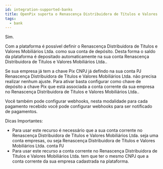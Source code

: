 ```yaml
---
id: integration-supported-banks
title: OpenPix suporta o Renascença Distribuidora de Títulos e Valores Mobiliários Ltda. ?
tags:
  - bank
---
```


Sim.

Com a plataforma é possível definir o Renascença Distribuidora de Títulos e Valores Mobiliários Ltda. como sua conta de depósito. Desta forma o saldo da plataforma é depositado automaticamente na sua conta Renascença Distribuidora de Títulos e Valores Mobiliários Ltda..

Se sua empresa já tem a chave Pix CNPJ já defindo na sua conta PJ Renascença Distribuidora de Títulos e Valores Mobiliários Ltda. não precisa realizar nenhum ajuste. Para ativar basta configurar como chave de depósito a chave Pix que está associada a conta corrente da sua empresa no Renascença Distribuidora de Títulos e Valores Mobiliários Ltda..

Você também pode configurar webhooks, nesta modalidade para cada pagamento recebido você pode configurar webhooks para ser notificado de pagamentos.

Dicas Importantes:

- Para usar este recurso é necessário que a sua conta corrente no Renascença Distribuidora de Títulos e Valores Mobiliários Ltda. seja uma conta empresas, ou seja Renascença Distribuidora de Títulos e Valores Mobiliários Ltda. conta PJ
- Para usar este recurso a conta corrente no Renascença Distribuidora de Títulos e Valores Mobiliários Ltda. tem que ter o mesmo CNPJ que a conta corrente da sua empresa cadastrada na plataforma.
